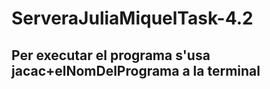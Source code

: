 # ServeraJuliaMiquelTask-4.2
## Per executar el programa s'usa jacac+elNomDelPrograma a la terminal
